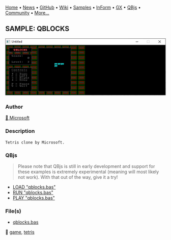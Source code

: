 [Home](https://qb64.com) • [News](../../news.md) • [GitHub](https://github.com/QB64Official/qb64) • [Wiki](https://github.com/QB64Official/qb64/wiki) • [Samples](../../samples.md) • [InForm](../../inform.md) • [GX](../../gx.md) • [QBjs](../../qbjs.md) • [Community](../../community.md) • [More...](../../more.md)

## SAMPLE: QBLOCKS

![screenshot.png](img/screenshot.png)

### Author

[🐝 Microsoft](../microsoft.md) 

### Description

```text
Tetris clone by Microsoft.
```

### QBjs

> Please note that QBjs is still in early development and support for these examples is extremely experimental (meaning will most likely not work). With that out of the way, give it a try!

* [LOAD "qblocks.bas"](https://v6p9d9t4.ssl.hwcdn.net/html/6022890/index.html?src=https://qb64.com/samples/qblocks/src/qblocks.bas)
* [RUN "qblocks.bas"](https://v6p9d9t4.ssl.hwcdn.net/html/6022890/index.html?mode=auto&src=https://qb64.com/samples/qblocks/src/qblocks.bas)
* [PLAY "qblocks.bas"](https://v6p9d9t4.ssl.hwcdn.net/html/6022890/index.html?mode=play&src=https://qb64.com/samples/qblocks/src/qblocks.bas)

### File(s)

* [qblocks.bas](src/qblocks.bas)

🔗 [game](../game.md), [tetris](../tetris.md)

